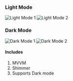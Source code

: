 ### Light Mode
![Light Mode 1](https://user-images.githubusercontent.com/71331306/112754853-aa8a5100-9010-11eb-8fca-e6b3effe7ba8.png) ![Light Mode 2](https://user-images.githubusercontent.com/71331306/112754899-dad1ef80-9010-11eb-8f28-ffb09b5bce20.png)

### Dark Mode
![Dark Mode 1](https://user-images.githubusercontent.com/71331306/112755064-a3177780-9011-11eb-8c5a-2512f9d5236d.png) ![Dark Mode 2](https://user-images.githubusercontent.com/71331306/112755069-a6126800-9011-11eb-9f24-1629082cfd72.png)

#### Includes
1. MVVM
2. Shimmer
3. Supports Dark mode
